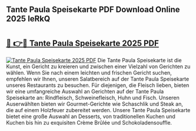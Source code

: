 ## Tante Paula Speisekarte PDF Download Online 2025 IeRkQ

# <h2><a href="http://gcazc62.nevu.top/?p=Tante+Paula+Speisekarte">🔗 👉🔴 Tante Paula Speisekarte 2025 PDF</a></h2>

[![Tante Paula Speisekarte 2025 PDF](https://i.imgur.com/dBaPXMq.png)](http://gcazc62.nevu.top/?p=Tante+Paula+Speisekarte)
Die Tante Paula Speisekarte ist die Kunst, ein Gericht zu kreieren und zwischen einer Vielzahl von Gerichten zu wählen. Wenn Sie nach einem leichten und frischen Gericht suchen, empfehlen wir Ihnen, unseren Salatbereich auf der Tante Paula Speisekarte unseres Restaurants zu besuchen. Für diejenigen, die Fleisch lieben, bieten wir eine umfangreiche Auswahl an Gerichten auf der Tante Paula Speisekarte an: Rindfleisch, Schweinefleisch, Huhn und Fisch. Unseren Auserwählten bieten wir Gourmet-Gerichte wie Schaschlik und Steak an, die auf einem Holzfeuer zubereitet werden. Unsere Tante Paula Speisekarte bietet eine große Auswahl an Desserts, von traditionellen Kuchen und Kuchen bis hin zu exquisiten Crème Brûlée und Schokoladensouffle.
